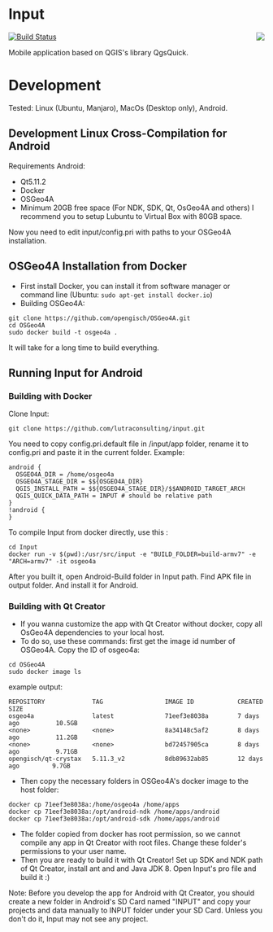 # Input

<img align="right" src="https://raw.githubusercontent.com/lutraconsulting/input/d781624aa2927d3c92432905de441d4fa83980f1/app/img/input.png">

[![Build Status](https://travis-ci.com/lutraconsulting/input.svg?branch=master)](https://travis-ci.com/lutraconsulting/input)

Mobile application based on QGIS's library QgsQuick.

# Development

Tested: Linux (Ubuntu, Manjaro), MacOs (Desktop only), Android.

## Development Linux Cross-Compilation for Android
Requirements Android:
- Qt5.11.2
- Docker
- OSGeo4A
- Minimum 20GB free space (For NDK, SDK, Qt, OsGeo4A and others)
I recommend you to setup Lubuntu to Virtual Box with 80GB space.

Now you need to edit input/config.pri with paths to your OSGeo4A installation. 

## OSGeo4A Installation from Docker
- First install Docker, you can install it from software manager or command line (Ubuntu: ```sudo apt-get install docker.io```)
- Building OSGeo4A:
```
git clone https://github.com/opengisch/OSGeo4A.git
cd OSGeo4A
sudo docker build -t osgeo4a .
```
It will take for a long time to build everything.
## Running Input for Android
### Building with Docker
Clone Input:
```
git clone https://github.com/lutraconsulting/input.git
```
You need to copy config.pri.default file in /input/app folder, rename it to config.pri and paste it in the current folder.
Example:
```
android {
  OSGEO4A_DIR = /home/osgeo4a
  OSGEO4A_STAGE_DIR = $${OSGEO4A_DIR}
  QGIS_INSTALL_PATH = $${OSGEO4A_STAGE_DIR}/$$ANDROID_TARGET_ARCH
  QGIS_QUICK_DATA_PATH = INPUT # should be relative path
}
!android {
}
```

To compile Input from docker directly, use this :
```
cd Input
docker run -v $(pwd):/usr/src/input -e "BUILD_FOLDER=build-armv7" -e "ARCH=armv7" -it osgeo4a
```
After you built it, open Android-Build folder in Input path. Find APK file in output folder. And install it for Android.
### Building with Qt Creator
- If you wanna customize the app with Qt Creator without docker, copy all OsGeo4A dependencies to your local host.
- To do so, use these commands:
first get the image id number of OSGeo4A. Copy the ID of osgeo4a:
```
cd OSGeo4A
sudo docker image ls
```
example output:
```
REPOSITORY             TAG                 IMAGE ID            CREATED             SIZE
osgeo4a                latest              71eef3e8038a        7 days ago          10.5GB
<none>                 <none>              8a34148c5af2        8 days ago          11.2GB
<none>                 <none>              bd72457905ca        8 days ago          9.71GB
opengisch/qt-crystax   5.11.3_v2           8db89632ab85        12 days ago         9.7GB
```
- Then copy the necessary folders in OSGeo4A's docker image to the host folder:
```
docker cp 71eef3e8038a:/home/osgeo4a /home/apps
docker cp 71eef3e8038a:/opt/android-ndk /home/apps/android
docker cp 71eef3e8038a:/opt/android-sdk /home/apps/android
```
- The folder copied from docker has root permission, so we cannot compile any app in Qt Creator with root files. Change these folder's permissions to your user name.
- Then you are ready to build it with Qt Creator! Set up SDK and NDK path of Qt Creator, install ant and and Java JDK 8. Open Input's pro file and build it :)

Note: Before you develop the app for Android with Qt Creator, you should create a new folder in Android's SD Card named "INPUT" and copy your projects and data manually to INPUT folder under your SD Card. Unless you don't do it, Input may not see any project.

